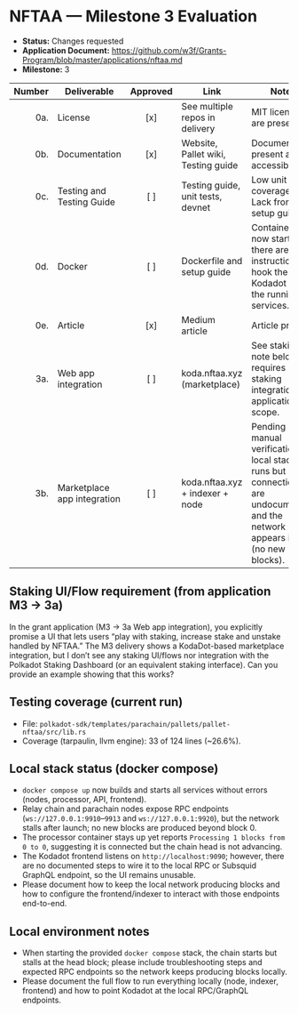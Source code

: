 # NFTAA — Milestone 3 Evaluation

- **Status:** Changes requested 
- **Application Document:** https://github.com/w3f/Grants-Program/blob/master/applications/nftaa.md
- **Milestone:** 3

| Number | Deliverable | Approved | Link | Notes |
|------:|-------------|:--------:|------|-------|
| 0a. | License | [x] | See multiple repos in delivery | MIT licenses are present. |
| 0b. | Documentation | [x] | Website, Pallet wiki, Testing guide | Documentation present and accessible. |
| 0c. | Testing and Testing Guide | [ ] | Testing guide, unit tests, devnet | Low unit test coverage. Lack frontend setup guide. |
| 0d. | Docker | [ ] | Dockerfile and setup guide | Containers now start, but there are no instructions to hook the local Kodadot UI to the running services. |
| 0e. | Article | [x] | Medium article | Article present. |
| 3a. | Web app integration | [ ] | koda.nftaa.xyz (marketplace) | See staking UI note below; requires staking integration per application scope. |
| 3b. | Marketplace app integration | [ ] | koda.nftaa.xyz + indexer + node | Pending manual verification; local stack runs but UI connections are undocumented and the network appears idle (no new blocks). |

## Staking UI/Flow requirement (from application M3 → 3a)

In the grant application (M3 → 3a Web app integration), you explicitly promise a UI that lets users “play with staking, increase stake and unstake handled by NFTAA.” The M3 delivery shows a KodaDot-based marketplace integration, but I don’t see any staking UI/flows nor integration with the Polkadot Staking Dashboard (or an equivalent staking interface). Can you provide an example showing that this works?

## Testing coverage (current run)

- File: `polkadot-sdk/templates/parachain/pallets/pallet-nftaa/src/lib.rs`
- Coverage (tarpaulin, llvm engine): 33 of 124 lines (~26.6%).


## Local stack status (docker compose)

- `docker compose up` now builds and starts all services without errors (nodes, processor, API, frontend).
- Relay chain and parachain nodes expose RPC endpoints (`ws://127.0.0.1:9910`–`9913` and `ws://127.0.0.1:9920`), but the network stalls after launch; no new blocks are produced beyond block 0.
- The processor container stays up yet reports `Processing 1 blocks from 0 to 0`, suggesting it is connected but the chain head is not advancing.
- The Kodadot frontend listens on `http://localhost:9090`; however, there are no documented steps to wire it to the local RPC or Subsquid GraphQL endpoint, so the UI remains unusable.
- Please document how to keep the local network producing blocks and how to configure the frontend/indexer to interact with those endpoints end-to-end.

## Local environment notes

- When starting the provided `docker compose` stack, the chain starts but stalls at the head block; please include troubleshooting steps and expected RPC endpoints so the network keeps producing blocks locally.
- Please document the full flow to run everything locally (node, indexer, frontend) and how to point Kodadot at the local RPC/GraphQL endpoints.
